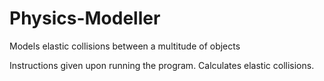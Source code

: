 # Physics-Modeller
Models elastic collisions between a multitude of objects

Instructions given upon running the program. Calculates elastic collisions.
